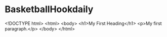 # BasketballHookdaily
&lt;!DOCTYPE html><meta property="fb:pages" content="101340288823506" /> &lt;html> &lt;body>  &lt;h1>My First Heading&lt;/h1>  &lt;p>My first paragraph.&lt;/p>  &lt;/body> &lt;/html>
